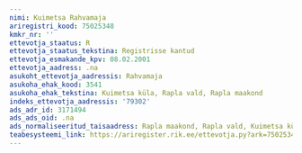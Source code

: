 ```yaml
---
nimi: Kuimetsa Rahvamaja
ariregistri_kood: 75025348
kmkr_nr: ''
ettevotja_staatus: R
ettevotja_staatus_tekstina: Registrisse kantud
ettevotja_esmakande_kpv: 08.02.2001
ettevotja_aadress: .na
asukoht_ettevotja_aadressis: Rahvamaja
asukoha_ehak_kood: 3541
asukoha_ehak_tekstina: Kuimetsa küla, Rapla vald, Rapla maakond
indeks_ettevotja_aadressis: '79302'
ads_adr_id: 3171494
ads_ads_oid: .na
ads_normaliseeritud_taisaadress: Rapla maakond, Rapla vald, Kuimetsa küla, Rahvamaja
teabesysteemi_link: https://ariregister.rik.ee/ettevotja.py?ark=75025348&ref=rekvisiidid
---
```

